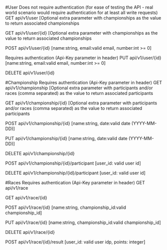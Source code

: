 #User
Does not require authentication (for ease of testing the API - real world scenario would require authentication for at least all write requests)
GET api/v1/user [Optional extra parameter with championships as the value to return associated championships

GET api/v1/user/{id} [Optional extra parameter with championships as the value to return associated championships

POST api/v1/user/{id} [name:string, email:valid email, number:int >= 0]

Requires authentication (Api-Key parameter in header)
PUT api/v1/user/{id} [name:string, email:valid email, number:int >= 0]

DELETE api/v1/user/{id}

#Championship
Requires authentication (Api-Key parameter in header)
GET api/v1/championship [Optional extra parameter with participants and/or races (comma separated) as the value to return associated participants

GET api/v1/championship/{id} [Optional extra parameter with participants and/or races (comma separated) as the value to return associated participants

POST api/v1/championship/{id} [name:string, date:valid date (YYYY-MM-DD)]

PUT api/v1/championship/{id} [name:string, date:valid date (YYYY-MM-DD)]

DELETE api/v1/championship/{id}

POST api/v1/championship/{id}/participant [user_id: valid user id]

DELETE api/v1/championship/{id}/participant [user_id: valid user id]

#Races
Requires authentication (Api-Key parameter in header)
GET api/v1/race

GET api/v1/race/{id}

POST api/v1/race/{id} [name:string, championship_id:valid championship_id]

PUT api/v1/race/{id} [name:string, championship_id:valid championship_id]

DELETE api/v1/race/{id}

POST api/v1/race/{id}/result [user_id: valid user idp, points: integer]